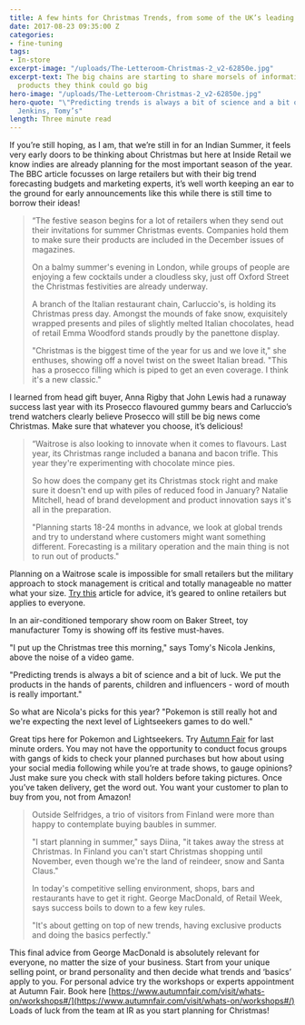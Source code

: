 ```yaml
---
title: A few hints for Christmas Trends, from some of the UK’s leading retailers
date: 2017-08-23 09:35:00 Z
categories:
- fine-tuning
tags:
- In-store
excerpt-image: "/uploads/The-Letteroom-Christmas-2_v2-62850e.jpg"
excerpt-text: The big chains are starting to share morsels of information about the
  products they think could go big
hero-image: "/uploads/The-Letteroom-Christmas-2_v2-62850e.jpg"
hero-quote: "\"Predicting trends is always a bit of science and a bit of luck” Nicola
  Jenkins, Tomy’s"
length: Three minute read
---
```


If you’re still hoping, as I am, that we’re still in for an Indian Summer, it feels very early doors to be thinking about Christmas but here at Inside Retail we know indies are already planning for the most important season of the year. The BBC article focusses on large retailers but with their big trend forecasting budgets and marketing experts, it’s well worth keeping an ear to the ground for early announcements like this while there is still time to borrow their ideas!

> “The festive season begins for a lot of retailers when they send out their invitations for summer Christmas events. Companies hold them to make sure their products are included in the December issues of magazines.
>
> On a balmy summer's evening in London, while groups of people are enjoying a few cocktails under a cloudless sky, just off Oxford Street the Christmas festivities are already underway.
>
> A branch of the Italian restaurant chain, Carluccio's, is holding its Christmas press day. Amongst the mounds of fake snow, exquisitely wrapped presents and piles of slightly melted Italian chocolates, head of retail Emma Woodford stands proudly by the panettone display.
>
> "Christmas is the biggest time of the year for us and we love it," she enthuses, showing off a novel twist on the sweet Italian bread. "This has a prosecco filling which is piped to get an even coverage. I think it's a new classic."

I learned from head gift buyer, Anna Rigby that John Lewis had a runaway success last year with its Prosecco flavoured gummy bears and Carluccio’s trend watchers clearly believe Prosecco will still be big news come Christmas. Make sure that whatever you choose, it’s delicious!

> “Waitrose is also looking to innovate when it comes to flavours. Last year, its Christmas range included a banana and bacon trifle. This year they're experimenting with chocolate mince pies.
>
> So how does the company get its Christmas stock right and make sure it doesn't end up with piles of reduced food in January? Natalie Mitchell, head of brand development and product innovation says it's all in the preparation.
>
> "Planning starts 18-24 months in advance, we look at global trends and try to understand where customers might want something different. Forecasting is a military operation and the main thing is not to run out of products."

Planning on a Waitrose scale is impossible for small retailers but the military approach to stock management is critical and totally manageable no matter what your size. [Try this](http://insideretail.com/articles/how-to-be-successful-in-ecommerce-this-christmas/) article for advice, it’s geared to online retailers but applies to everyone.

In an air-conditioned temporary show room on Baker Street, toy manufacturer Tomy is showing off its festive must-haves.

"I put up the Christmas tree this morning," says Tomy's Nicola Jenkins, above the noise of a video game.

"Predicting trends is always a bit of science and a bit of luck. We put the products in the hands of parents, children and influencers - word of mouth is really important."

So what are Nicola's picks for this year? "Pokemon is still really hot and we're expecting the next level of Lightseekers games to do well."

Great tips here for Pokemon and Lightseekers. Try [Autumn Fair](https://www.autumnfair.com/) for last minute orders. You may not have the opportunity to conduct focus groups with gangs of kids to check your planned purchases but how about using your social media following while you’re at trade shows, to gauge opinions? Just make sure you check with stall holders before taking pictures. Once you’ve taken delivery, get the word out. You want your customer to plan to buy from you, not from Amazon!

> Outside Selfridges, a trio of visitors from Finland were more than happy to contemplate buying baubles in summer.
>
> "I start planning in summer," says Diina, "it takes away the stress at Christmas. In Finland you can't start Christmas shopping until November, even though we're the land of reindeer, snow and Santa Claus."
>
> In today's competitive selling environment, shops, bars and restaurants have to get it right. George MacDonald, of Retail Week, says success boils to down to a few key rules.
>
> "It's about getting on top of new trends, having exclusive products and doing the basics perfectly."

This final advice from George MacDonald is absolutely relevant for everyone, no matter the size of your business. Start from your unique selling point, or brand personality and then decide what trends and ‘basics’ apply to you. For personal advice try the workshops or experts appointment at Autumn Fair. Book here [https://www.autumnfair.com/visit/whats-on/workshops#/](https://www.autumnfair.com/visit/whats-on/workshops#/)
Loads of luck from the team at IR as you start planning for Christmas!